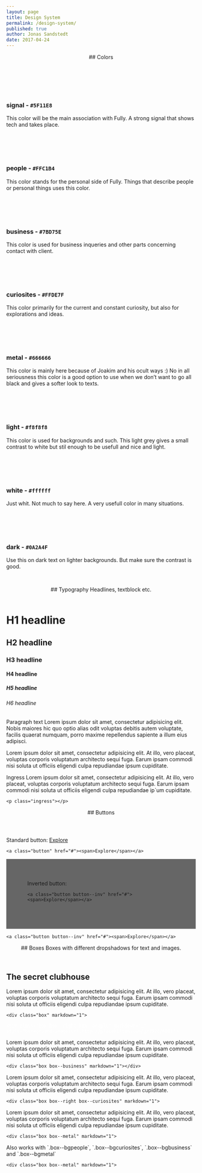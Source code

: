 ```yaml
---
layout: page
title: Design System
permalink: /design-system/
published: true
author: Jonas Sandstedt
date: 2017-04-24
---
```


<header class="ds-header" markdown='1'>
## Colors
</header>

<div class="c-signal-bg" markdown='1' style="padding-top: 30px; padding-bottom: 30px">

### signal - `#5F11E8`

This color will be the main association with Fully. A strong signal that shows tech and takes place.

</div>


<div class="c-people-bg" markdown='1' style="padding-top: 30px; padding-bottom: 30px">

### people - `#FFC1B4`

This color stands for the personal side of Fully. Things that describe people or personal things uses this color.

</div>


<div class="c-business-bg" markdown='1' style="padding-top: 30px; padding-bottom: 30px">

### business - `#7BD75E`

This color is used for business inqueries and other parts concerning contact with client.

</div>


<div class="c-curiosites-bg" markdown='1' style="padding-top: 30px; padding-bottom: 30px">

### curiosites - `#FFDE7F`

This color primarily for the current and constant curiosity, but also for explorations and ideas.

</div>


<div class="c-metal-bg" markdown='1' style="padding-top: 30px; padding-bottom: 30px">

### metal - `#666666`

This color is mainly here because of Joakim and his ocult ways :) No in all seriousness this color is a good option to use when we don’t want to go all black and gives a softer look to texts.

</div>


<div class="c-light-bg" markdown='1' style="padding-top: 30px; padding-bottom: 30px">

### light - `#f8f8f8`

This color is used for backgrounds and such. This light grey gives a small contrast to white but stil enough to be usefull and nice and light.

</div>


<div class="c-white-bg" markdown='1' style="padding-top: 30px; padding-bottom: 30px">

### white - `#ffffff`

Just whit. Not much to say here. A very usefull color in many situations.

</div>


<div class="c-dark-bg" markdown='1' style="padding-top: 30px; padding-bottom: 30px">

### dark - `#0A2A4F`

Use this on dark text on lighter backgrounds. But make sure the contrast is good.

</div>


<header class="ds-header" markdown='1'>
## Typography
Headlines, textblock etc.
</header>

# H1 headline

## H2 headline

### H3 headline

#### H4 headline

##### H5 headline

###### H6 headline

Paragraph text Lorem ipsum dolor sit amet, consectetur adipisicing elit. Nobis maiores hic quo optio alias odit voluptas debitis autem voluptate, facilis quaerat numquam, porro maxime repellendus sapiente a illum eius adipisci.

Lorem ipsum dolor sit amet, consectetur adipisicing elit. At illo, vero placeat, voluptas corporis voluptatum architecto sequi fuga. Earum ipsam commodi nisi soluta ut officiis eligendi culpa repudiandae ipsum cupiditate.

<p class="ingress">
Ingress Lorem ipsum dolor sit amet, consectetur adipisicing elit. At illo, vero placeat, voluptas corporis voluptatum architecto sequi fuga. Earum ipsam commodi nisi soluta ut officiis eligendi culpa repudiandae ip`um cupiditate.
</p>

```<p class="ingress"></p>```

<header class="ds-header" markdown='1'>
## Buttons
</header>

Standard button:
<a class="button" href="#"><span>Explore</span></a>

```<a class="button" href="#"><span>Explore</span></a>```

<div style="background: #666666; padding: 4em">
    Inverted button:

    <a class="button button--inv" href="#"><span>Explore</span></a>

</div>

```<a class="button button--inv" href="#"><span>Explore</span></a>```

<header class="ds-header" markdown='1'>
## Boxes
Boxes with different dropshadows for text and images.
</header>

<div class="box" markdown="1">

## The secret clubhouse
Lorem ipsum dolor sit amet, consectetur adipisicing elit. At illo, vero placeat, voluptas corporis voluptatum architecto sequi fuga. Earum ipsam commodi nisi soluta ut officiis eligendi culpa repudiandae ipsum cupiditate.

```<div class="box" markdown="1">```

</div>

<div class="box box--right box--people" markdown="1" style="background-image:url(http://placekitten.com/g/1920/600); color:white">

```<div class="box box--right box--people" markdown="1" style="background-image:url(http://placekitten.com/g/1920/600)">```
</div>

<div class="box box--business" markdown="1">
Lorem ipsum dolor sit amet, consectetur adipisicing elit. At illo, vero placeat, voluptas corporis voluptatum architecto sequi fuga. Earum ipsam commodi nisi soluta ut officiis eligendi culpa repudiandae ipsum cupiditate.

```<div class="box box--business" markdown="1"></div>```
</div>

<div class="box box--right box--curiosites" markdown="1">
Lorem ipsum dolor sit amet, consectetur adipisicing elit. At illo, vero placeat, voluptas corporis voluptatum architecto sequi fuga. Earum ipsam commodi nisi soluta ut officiis eligendi culpa repudiandae ipsum cupiditate.

```<div class="box box--right box--curiosites" markdown="1">```
</div>

<div class="box box--metal" markdown="1">
Lorem ipsum dolor sit amet, consectetur adipisicing elit. At illo, vero placeat, voluptas corporis voluptatum architecto sequi fuga. Earum ipsam commodi nisi soluta ut officiis eligendi culpa repudiandae ipsum cupiditate.

```<div class="box box--metal" markdown="1">```
</div>

<div class="box box--bgsignal" markdown="1">
Also works with `.box--bgpeople`, `.box--bgcuriosites`, `.box--bgbusiness` and  `.box--bgmetal`

```<div class="box box--metal" markdown="1">```
</div>

<br><br><br>